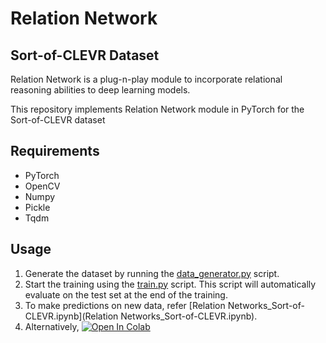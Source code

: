 # Relation Network
## Sort-of-CLEVR Dataset

Relation Network is a plug-n-play module to incorporate relational reasoning abilities to deep learning models.

This repository implements Relation Network module in PyTorch for the Sort-of-CLEVR dataset

## Requirements
* PyTorch
* OpenCV
* Numpy
* Pickle
* Tqdm

## Usage
1. Generate the dataset by running the [data_generator.py](data_generator.py) script.
2. Start the training using the [train.py](train.py) script. This script will automatically evaluate on the test set at the end of the training.
3. To make predictions on new data, refer [Relation Networks_Sort-of-CLEVR.ipynb](Relation Networks_Sort-of-CLEVR.ipynb).
4. Alternatively, <a href="https://colab.research.google.com/drive/1qopDwssLAklHkj5qiyv4LWmyEiJLcQLN?usp=sharing" target="_parent"><img src="https://colab.research.google.com/assets/colab-badge.svg" alt="Open In Colab"/></a>
